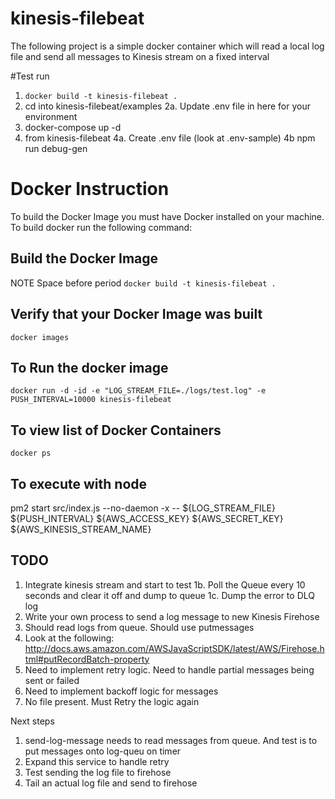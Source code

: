 # kinesis-filebeat
The following project is a simple docker container which will read a local log file
and send all messages to Kinesis stream on a fixed interval


#Test run 

1. `docker build -t kinesis-filebeat .`
2. cd into kinesis-filebeat/examples
2a. Update .env file in here for your environment
3. docker-compose up -d
4. from kinesis-filebeat 
4a. Create .env file (look at .env-sample)
4b npm run debug-gen

# Docker Instruction
To build the Docker Image you must have Docker installed on your machine.  To 
build docker run the following command:

## Build the Docker Image
NOTE Space before period
`docker build -t kinesis-filebeat .`

## Verify that your Docker Image was built
`docker images`

## To Run the docker image
`docker run -d -id -e "LOG_STREAM_FILE=./logs/test.log" -e PUSH_INTERVAL=10000 kinesis-filebeat `

## To view list of Docker Containers
`docker ps`


## To execute with node
pm2 start src/index.js --no-daemon -x -- ${LOG_STREAM_FILE} ${PUSH_INTERVAL} ${AWS_ACCESS_KEY} ${AWS_SECRET_KEY} ${AWS_KINESIS_STREAM_NAME}

## TODO
1. Integrate kinesis stream and start to test
1b. Poll the Queue every 10 seconds and clear it off and dump to queue
1c. Dump the error to DLQ log 
2. Write your own process to send a log message to new Kinesis Firehose
3. Should read logs from queue.  Should use putmessages
4. Look at the following:  
http://docs.aws.amazon.com/AWSJavaScriptSDK/latest/AWS/Firehose.html#putRecordBatch-property
5. Need to implement retry logic.  Need to handle partial messages being sent or failed
6. Need to implement backoff logic for messages
7. No file present.  Must Retry the logic again


Next steps
1. send-log-message needs to read messages from queue.  And test is to put messages onto log-queu on timer
2. Expand this service to handle retry
3. Test sending the log file to firehose
4. Tail an actual log file and send to firehose
